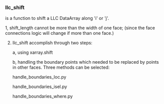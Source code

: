### llc_shift 

is a function to shift a LLC DataArray along 'i' or 'j'.

1, shift_length cannot be more than the width of one face; (since the face connections logic will change if more than one face.)

2. llc_shift accomplish through two steps:
   
    a, using xarray.shift
   
    b, handling the boundary points which needed to be replaced by points in other faces. Three methods can be selected:
   
      handle_boundaries_loc.py
   
      handle_boundaries_isel.py
   
      handle_boundaries_where.py


### 
